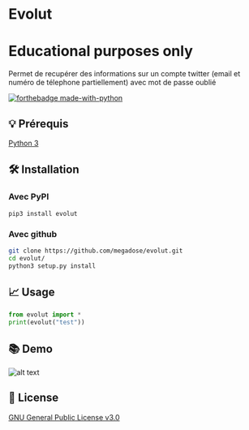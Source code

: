 # Evolut
# Educational purposes only
Permet de recupérer des informations sur un compte twitter (email et numéro de télephone partiellement) avec mot de passe oublié

[![forthebadge made-with-python](http://ForTheBadge.com/images/badges/made-with-python.svg)](https://www.python.org/)

## 💡 Prérequis
   [Python 3](https://www.python.org/downloads/release/python-370/)
## 🛠️ Installation
### Avec PyPI
```pip3 install evolut```
### Avec github
```bash
git clone https://github.com/megadose/evolut.git
cd evolut/
python3 setup.py install
```
## 📈 Usage
```python
from evolut import *
print(evolut("test"))
```
## 📚 Demo
![alt text](demo.gif)



## 📝 License
[GNU General Public License v3.0](https://www.gnu.org/licenses/gpl-3.0.fr.html)
